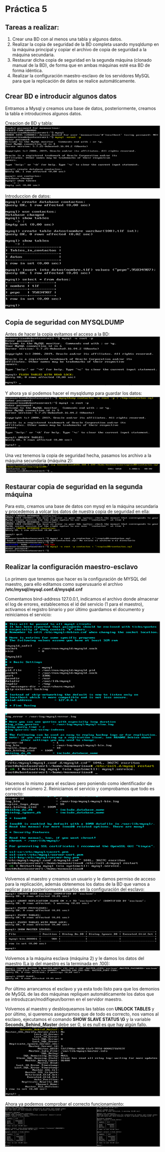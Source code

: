 # Práctica 5
## Tareas a realizar:
1. Crear una BD con al menos una tabla y algunos datos.
2. Realizar la copia de seguridad de la BD completa usando mysqldump en la máquina principal y copiar el archivo de copia de seguridad a la máquina secundaria.
3. Restaurar dicha copia de seguridad en la segunda máquina (clonado manual de la BD), de forma que en ambas máquinas esté esa BD de forma idéntica.
4. Realizar la configuración maestro-esclavo de los servidores MySQL para que la replicación de datos se realice automáticamente.

## Crear BD e introducir algunos datos
Entramos a Mysql y creamos una base de datos, posteriormente, creamos la tabla e introducimos algunos datos.

Creacion de BD y tabla:
![imagen](https://github.com/manuuarizaa/SWAP/blob/master/practica5/1-CreacionBaseDeDatosMYSQL.png)

Introduccion de datos:
![imagen](https://github.com/manuuarizaa/SWAP/blob/master/practica5/2-CrearBDeIntroducirDatos.png)


## Copia de seguridad con MYSQLDUMP
Antes de hacer la copia evitamos el acceso a la BD:
![imagen](https://github.com/manuuarizaa/SWAP/blob/master/practica5/3-AntesDeCopiaEvitarAccederBD.png)

Y ahora ya si podemos hacer el mysqldump para guardar los datos:
![imagen](https://github.com/manuuarizaa/SWAP/blob/master/practica5/4-mysqldumpAtablaContactosYDesbloquearTablas.png)

Una vez tenemos la copia de seguridad hecha, pasamos los archivo a la máquina secundaria (máquina 2):
![imagen](https://github.com/manuuarizaa/SWAP/blob/master/practica5/5-CopiarArchivoAM2.png)

## Restaurar copia de seguridad en la segunda máquina
Para esto, creamos una base de datos con mysql en la máquina secundaria y procedemos a volcar los datos de nuestra copia de seguridad en ella:
![imagen](https://github.com/manuuarizaa/SWAP/blob/master/practica5/6-CrearBDyVolcarDatos.png)

## Realizar la configuración maestro-esclavo
Lo primero que tenemos que hacer es la configuración de MYSQL del maestro, para ello editamos como superusuario el archivo **/etc/mysql/mysql.conf.d/mysqld.cnf** 

Comentamos bind-address 127.0.0.1, indicamos el archivo donde almacenar el log de errores, establecemos el id del servicio (1 para el maestro), activamos el registro binario y por último guardamos  el documento y reiniciamos el servicio:

![imagen](https://github.com/manuuarizaa/SWAP/blob/master/practica5/7-ConfiguracionArchivo1.png)

![imagen](https://github.com/manuuarizaa/SWAP/blob/master/practica5/7-ConfiguracionArchivo2.png)

![imagen](https://github.com/manuuarizaa/SWAP/blob/master/practica5/8-RestartEMaestroYCorrecto.png)

Hacemos lo mismo para el esclavo pero poniendo como identificador de servicio el número 2. Reiniciamos el servicio y comprobamos que todo es correcto:
![imagen](https://github.com/manuuarizaa/SWAP/blob/master/practica5/9-RestartEsclavoYCorrecto.png)

Volvemos al maestro y creamos un usuario y le damos permiso de acceso para la replicación, además obtenemos los datos de la BD que vamos a replicar para posteriormente usarlos en la configuración del esclavo:
![imagen](https://github.com/manuuarizaa/SWAP/blob/master/practica5/11-UsuarioYPermisoReplicacion.png)

Volvemos a la máquina esclava (máquina 2) y le damos los datos del maestro (La ip del maestro es la terminada en .100):
![imagen](https://github.com/manuuarizaa/SWAP/blob/master/practica5/12-PermisosYStartDemonio.png)

Por último arrancamos el esclavo y ya esta todo listo para que los demonios de MySQL de las dos máquinas repliquen automáticamente los datos que se introduzcan/modifiqeun/borren en el servidor maestro.

Volvemos al maestro y desbloqueamos las tablas con **UNLOCK TABLES** y por último, si queremos asegurarnos que de todo es correcto, nos vamos al esclavo, ejecutamos el comando **SHOW SLAVE STATUS \G** y la variable **Seconds_Behind_Master** debe ser 0, si es null es que hay algún fallo.
![imagen](https://github.com/manuuarizaa/SWAP/blob/master/practica5/13-SecondsBehinMasterDistintoNull.png)

Ahora ya podemos comprobar el correcto funcionamiento:
![imagen](https://github.com/manuuarizaa/SWAP/blob/master/practica5/14-FuncionamientoCorrectoM-S.png?raw=true)





